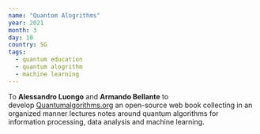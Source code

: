 ```yaml
---
name: "Quantom Alogrithms"
year: 2021
month: 3
day: 10
country: SG
tags:
  - quantum education
  - quantum alogrithm
  - machine learning
---
```

To **Alessandro Luongo** and **Armando Bellante** to develop [Quantumalgorithms.org](https://quantumalgorithms.org/) an open-source web book collecting in an organized manner lectures notes around quantum algorithms for information processing, data analysis and machine learning.
